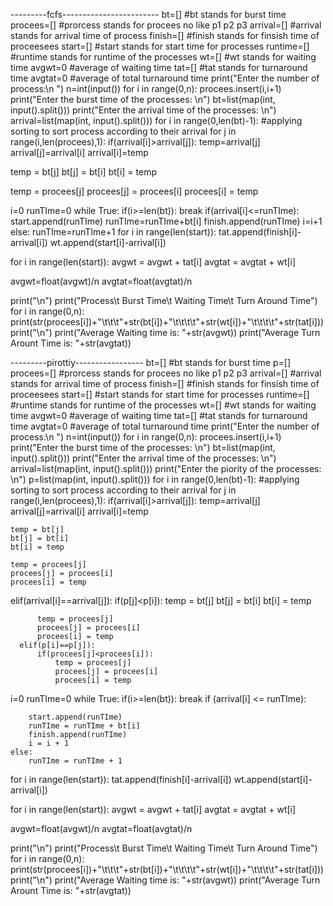 ---------fcfs------------------------
bt=[]     #bt stands for burst time
procees=[]     #prorcess stands for procees no like p1 p2 p3
arrival=[]     #arrival stands for arrival time of process
finish=[]     #finish stands for finsish time of proceesees
start=[]     #start stands for start time for processes
runtime=[]    #runtime stands for runtime of the processes
wt=[]    #wt stands for waiting time
avgwt=0  #average of waiting time
tat=[]    #tat stands for turnaround time
avgtat=0   #average of total turnaround time
print("Enter the number of process:\n ")
n=int(input())
for i in range(0,n):
 procees.insert(i,i+1)
print("Enter the burst time of the processes: \n")
bt=list(map(int, input().split()))
print("Enter the arrival time of the processes: \n")
arrival=list(map(int, input().split()))
for i in range(0,len(bt)-1):  #applying sorting to sort process according to their arrival
 for j in range(i,len(procees),1):
  if(arrival[i]>arrival[j]):
   temp=arrival[j]
   arrival[j]=arrival[i]
   arrival[i]=temp

   temp = bt[j]
   bt[j] = bt[i]
   bt[i] = temp

   temp = procees[j]
   procees[j] = procees[i]
   procees[i] = temp

i=0
runTIme=0
while True:
    if(i>=len(bt)):
        break
    if(arrival[i]<=runTIme):
         start.append(runTIme)
         runTIme=runTIme+bt[i]
         finish.append(runTIme)
         i=i+1
    else:
        runTIme=runTIme+1
for i in range(len(start)):
    tat.append(finish[i]-arrival[i])
    wt.append(start[i]-arrival[i])

for i in range(len(start)):
    avgwt = avgwt + tat[i]
    avgtat = avgtat + wt[i]

avgwt=float(avgwt)/n
avgtat=float(avgtat)/n

print("\n")
print("Process\t  Burst Time\t  Waiting Time\t  Turn Around Time")
for i in range(0,n):
 print(str(procees[i])+"\t\t\t"+str(bt[i])+"\t\t\t\t"+str(wt[i])+"\t\t\t\t"+str(tat[i]))
 print("\n")
print("Average Waiting time is: "+str(avgwt))
print("Average Turn Arount Time is: "+str(avgtat))


---------pirottiy-----------------
bt=[]     #bt stands for burst time
p=[]
procees=[]     #prorcess stands for procees no like p1 p2 p3
arrival=[]     #arrival stands for arrival time of process
finish=[]     #finish stands for finsish time of proceesees
start=[]     #start stands for start time for processes
runtime=[]    #runtime stands for runtime of the processes
wt=[]    #wt stands for waiting time
avgwt=0  #average of waiting time
tat=[]    #tat stands for turnaround time
avgtat=0   #average of total turnaround time
print("Enter the number of process:\n ")
n=int(input())
for i in range(0,n):
 procees.insert(i,i+1)
print("Enter the burst time of the processes: \n")
bt=list(map(int, input().split()))
print("Enter the arrival time of the processes: \n")
arrival=list(map(int, input().split()))
print("Enter the  piority of the processes: \n")
p=list(map(int, input().split()))
for i in range(0,len(bt)-1):  #applying sorting to sort process according to their arrival
 for j in range(i,len(procees),1):
  if(arrival[i]>arrival[j]):
    temp=arrival[j]
    arrival[j]=arrival[i]
    arrival[i]=temp

    temp = bt[j]
    bt[j] = bt[i]
    bt[i] = temp

    temp = procees[j]
    procees[j] = procees[i]
    procees[i] = temp
  elif(arrival[i]==arrival[j]):
      if(p[j]<p[i]):
          temp = bt[j]
          bt[j] = bt[i]
          bt[i] = temp

          temp = procees[j]
          procees[j] = procees[i]
          procees[i] = temp
      elif(p[i]==p[j]):
          if(procees[j]<procees[i]):
              temp = procees[j]
              procees[j] = procees[i]
              procees[i] = temp







i=0
runTIme=0
while True:
    if(i>=len(bt)):
        break
    if (arrival[i] <= runTIme):

        start.append(runTIme)
        runTIme = runTIme + bt[i]
        finish.append(runTIme)
        i = i + 1
    else:
        runTIme = runTIme + 1

for i in range(len(start)):
    tat.append(finish[i]-arrival[i])
    wt.append(start[i]-arrival[i])

for i in range(len(start)):
    avgwt = avgwt + tat[i]
    avgtat = avgtat + wt[i]

avgwt=float(avgwt)/n
avgtat=float(avgtat)/n

print("\n")
print("Process\t  Burst Time\t  Waiting Time\t  Turn Around Time")
for i in range(0,n):
 print(str(procees[i])+"\t\t\t"+str(bt[i])+"\t\t\t\t"+str(wt[i])+"\t\t\t\t"+str(tat[i]))
 print("\n")
print("Average Waiting time is: "+str(avgwt))
print("Average Turn Arount Time is: "+str(avgtat))

